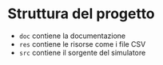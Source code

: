 # Struttura del progetto

  * `doc` contiene la documentazione
  * `res` contiene le risorse come i file CSV
  * `src` contiene il sorgente del simulatore
